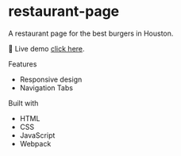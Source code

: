 # restaurant-page

A restaurant page for the best burgers in Houston.

🔗 Live demo [click here](https://burger-48.netlify.app/).

Features
- Responsive design
- Navigation Tabs

Built with
- HTML
- CSS
- JavaScript
- Webpack
